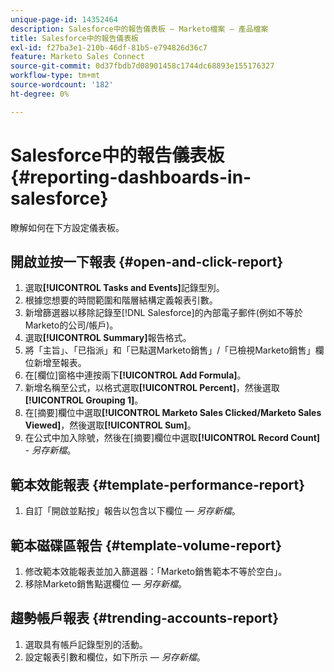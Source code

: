 ```yaml
---
unique-page-id: 14352464
description: Salesforce中的報告儀表板 — Marketo檔案 — 產品檔案
title: Salesforce中的報告儀表板
exl-id: f27ba3e1-210b-46df-81b5-e794826d36c7
feature: Marketo Sales Connect
source-git-commit: 0d37fbdb7d08901458c1744dc68893e155176327
workflow-type: tm+mt
source-wordcount: '182'
ht-degree: 0%

---
```


# Salesforce中的報告儀表板 {#reporting-dashboards-in-salesforce}

瞭解如何在下方設定儀表板。

## 開啟並按一下報表 {#open-and-click-report}

1. 選取&#x200B;**[!UICONTROL Tasks and Events]**&#x200B;記錄型別。
1. 根據您想要的時間範圍和階層結構定義報表引數。
1. 新增篩選器以移除記錄至[!DNL Salesforce]的內部電子郵件(例如不等於Marketo的公司/帳戶)。
1. 選取&#x200B;**[!UICONTROL Summary]**&#x200B;報告格式。
1. 將「主旨」、「已指派」和「已點選Marketo銷售」/「已檢視Marketo銷售」欄位新增至報表。
1. 在[欄位]窗格中連按兩下&#x200B;**[!UICONTROL Add Formula]**。
1. 新增名稱至公式，以格式選取&#x200B;**[!UICONTROL Percent]**，然後選取&#x200B;**[!UICONTROL Grouping 1]**。
1. 在[摘要]欄位中選取&#x200B;**[!UICONTROL Marketo Sales Clicked/Marketo Sales Viewed]**，然後選取&#x200B;**[!UICONTROL Sum]**。
1. 在公式中加入除號，然後在[摘要]欄位中選取&#x200B;**[!UICONTROL Record Count]** - _另存新檔_。

## 範本效能報表 {#template-performance-report}

1. 自訂「開啟並點按」報告以包含以下欄位 — _另存新檔_。

## 範本磁碟區報告 {#template-volume-report}

1. 修改範本效能報表並加入篩選器：「Marketo銷售範本不等於空白」。
1. 移除Marketo銷售點選欄位 — _另存新檔_。

## 趨勢帳戶報表 {#trending-accounts-report}

1. 選取具有帳戶記錄型別的活動。
1. 設定報表引數和欄位，如下所示 — _另存新檔_。
